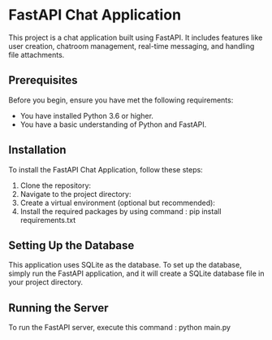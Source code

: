 # FastAPI Chat Application

This project is a chat application built using FastAPI. It includes features like user creation, chatroom management, real-time messaging, and handling file attachments.

## Prerequisites

Before you begin, ensure you have met the following requirements:
- You have installed Python 3.6 or higher.
- You have a basic understanding of Python and FastAPI.

## Installation

To install the FastAPI Chat Application, follow these steps:

1. Clone the repository:
2. Navigate to the project directory:
3. Create a virtual environment (optional but recommended):
4. Install the required packages by using command : pip install requirements.txt

## Setting Up the Database

This application uses SQLite as the database. To set up the database, simply run the FastAPI application, and it will create a SQLite database file in your project directory.

## Running the Server

To run the FastAPI server, execute this command :
python main.py

 
